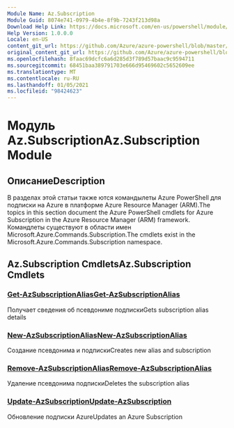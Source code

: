 ```yaml
---
Module Name: Az.Subscription
Module Guid: 8074e741-0979-4b4e-8f9b-7243f213d98a
Download Help Link: https://docs.microsoft.com/en-us/powershell/module/az.subscription
Help Version: 1.0.0.0
Locale: en-US
content_git_url: https://github.com/Azure/azure-powershell/blob/master/src/Subscription/Subscription/help/Az.Subscription.md
original_content_git_url: https://github.com/Azure/azure-powershell/blob/master/src/Subscription/Subscription/help/Az.Subscription.md
ms.openlocfilehash: 8faac69dcfc6a6d285d3f789d57baac9c9594711
ms.sourcegitcommit: 68451baa389791703e666d95469602c5652609ee
ms.translationtype: MT
ms.contentlocale: ru-RU
ms.lasthandoff: 01/05/2021
ms.locfileid: "98424623"
---
```

# <span data-ttu-id="e21c9-101">Модуль Az.Subscription</span><span class="sxs-lookup"><span data-stu-id="e21c9-101">Az.Subscription Module</span></span>
## <span data-ttu-id="e21c9-102">Описание</span><span class="sxs-lookup"><span data-stu-id="e21c9-102">Description</span></span>
<span data-ttu-id="e21c9-103">В разделах этой статьи также ются командылеты Azure PowerShell для подписки на Azure в платформе Azure Resource Manager (ARM).</span><span class="sxs-lookup"><span data-stu-id="e21c9-103">The topics in this section document the Azure PowerShell cmdlets for Azure Subscription in the Azure Resource Manager (ARM) framework.</span></span> <span data-ttu-id="e21c9-104">Командлеты существуют в области имен Microsoft.Azure.Commands.Subscription.</span><span class="sxs-lookup"><span data-stu-id="e21c9-104">The cmdlets exist in the Microsoft.Azure.Commands.Subscription namespace.</span></span>

## <span data-ttu-id="e21c9-105">Az.Subscription Cmdlets</span><span class="sxs-lookup"><span data-stu-id="e21c9-105">Az.Subscription Cmdlets</span></span>
### [<span data-ttu-id="e21c9-106">Get-AzSubscriptionAlias</span><span class="sxs-lookup"><span data-stu-id="e21c9-106">Get-AzSubscriptionAlias</span></span>](Get-AzSubscriptionAlias.md)
<span data-ttu-id="e21c9-107">Получает сведения об псевдониме подписки</span><span class="sxs-lookup"><span data-stu-id="e21c9-107">Gets subscription alias details</span></span>

### [<span data-ttu-id="e21c9-108">New-AzSubscriptionAlias</span><span class="sxs-lookup"><span data-stu-id="e21c9-108">New-AzSubscriptionAlias</span></span>](New-AzSubscriptionAlias.md)
<span data-ttu-id="e21c9-109">Создание псевдонима и подписки</span><span class="sxs-lookup"><span data-stu-id="e21c9-109">Creates new alias and subscription</span></span>

### [<span data-ttu-id="e21c9-110">Remove-AzSubscriptionAlias</span><span class="sxs-lookup"><span data-stu-id="e21c9-110">Remove-AzSubscriptionAlias</span></span>](Remove-AzSubscriptionAlias.md)
<span data-ttu-id="e21c9-111">Удаление псевдонима подписки</span><span class="sxs-lookup"><span data-stu-id="e21c9-111">Deletes the subscription alias</span></span>

### [<span data-ttu-id="e21c9-112">Update-AzSubscription</span><span class="sxs-lookup"><span data-stu-id="e21c9-112">Update-AzSubscription</span></span>](Update-AzSubscription.md)
<span data-ttu-id="e21c9-113">Обновление подписки Azure</span><span class="sxs-lookup"><span data-stu-id="e21c9-113">Updates an Azure Subscription</span></span>

